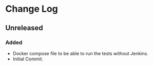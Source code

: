 # Change Log
## Unreleased
### Added
- Docker compose file to be able to run the tests without Jenkins.
- Initial Commit.
